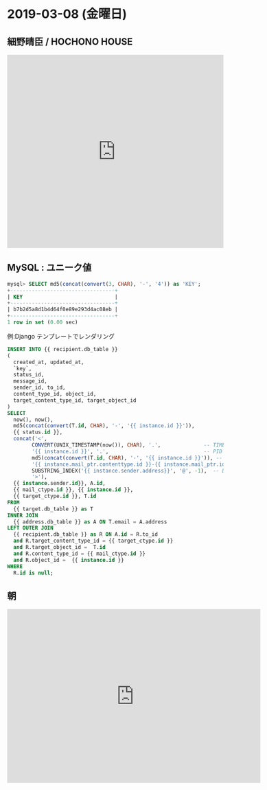 # 2019-03-08 (金曜日)

## 細野晴臣 / HOCHONO HOUSE

<iframe allow="autoplay *; encrypted-media *;" frameborder="0" height="450" style="width:100%;max-width:660px;overflow:hidden;background:transparent;" sandbox="allow-forms allow-popups allow-same-origin allow-scripts allow-storage-access-by-user-activation allow-top-navigation-by-user-activation" src="https://embed.music.apple.com/jp/album/hochono-house/1452473472"></iframe>

## MySQL : ユニーク値

~~~sql
mysql> SELECT md5(concat(convert(3, CHAR), '-', '4')) as 'KEY';
+----------------------------------+
| KEY                              |
+----------------------------------+
| b7b2d5a8d1b4d64f0e89e293d4ac08eb |
+----------------------------------+
1 row in set (0.00 sec)
~~~

例:Django テンプレートでレンダリング

~~~sql
INSERT INTO {{ recipient.db_table }}
(
  created_at, updated_at,
  `key`, 
  status_id,
  message_id,
  sender_id, to_id,
  content_type_id, object_id,
  target_content_type_id, target_object_id
)
SELECT
  now(), now(),
  md5(concat(convert(T.id, CHAR), '-', '{{ instance.id }}')),
  {{ status.id }},
  concat('<',
        CONVERT(UNIX_TIMESTAMP(now()), CHAR), '.',              -- TIME
        '{{ instance.id }}', '.',                               -- PID
        md5(concat(convert(T.id, CHAR), '-', '{{ instance.id }}')), -- UNIQUE
        '{{ instance.mail_ptr.contenttype.id }}-{{ instance.mail_ptr.id }}-', CONVERT(A.id, CHAR), '@', -- IDENTIFIER
        SUBSTRING_INDEX('{{ instance.sender.address}}', '@', -1),  -- DOMAIN
        '>'),
  {{ instance.sender.id}}, A.id,
  {{ mail_ctype.id }}, {{ instance.id }},
  {{ target_ctype.id }}, T.id
FROM  
  {{ target.db_table }} as T
INNER JOIN 
  {{ address.db_table }} as A ON T.email = A.address
LEFT OUTER JOIN 
  {{ recipient.db_table }} as R ON A.id = R.to_id 
  and R.target_content_type_id = {{ target_ctype.id }} 
  and R.target_object_id =  T.id
  and R.content_type_id = {{ mail_ctype.id }} 
  and R.object_id =  {{ instance.id }}
WHERE 
  R.id is null;
~~~

## 朝

<iframe height='405' width='590' frameborder='0' allowtransparency='true' scrolling='no' src='https://www.strava.com/activities/2198200957/embed/b0ab43b35f582c44ed5007f3f7b6565640897c88'></iframe>

